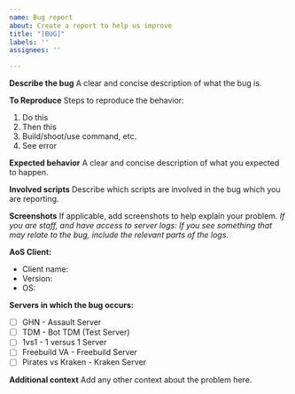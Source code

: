 ```yaml
---
name: Bug report
about: Create a report to help us improve
title: "[BUG]"
labels: ''
assignees: ''

---
```


**Describe the bug**
A clear and concise description of what the bug is.

**To Reproduce**
Steps to reproduce the behavior:
1. Do this
2. Then this
3. Build/shoot/use command, etc.
4. See error

**Expected behavior**
A clear and concise description of what you expected to happen.

**Involved scripts**
Describe which scripts are involved in the bug which you are reporting.

**Screenshots**
If applicable, add screenshots to help explain your problem.  _If you are staff, and have access to server logs: If you see something that may relate to the bug, include the relevant parts of the logs._

**AoS Client:**
 - Client name:
 - Version:
 - OS:

**Servers in which the bug occurs:**
 - [ ] GHN - Assault Server
 - [ ] TDM - Bot TDM (Test Server)
 - [ ] 1vs1 - 1 versus 1 Server
 - [ ] Freebuild VA - Freebuild Server
 - [ ] Pirates vs Kraken - Kraken Server

**Additional context**
Add any other context about the problem here.
